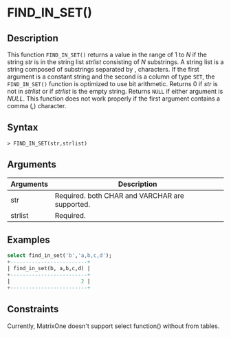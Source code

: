 # **FIND_IN_SET()**

## **Description**

This function ``FIND_IN_SET()`` returns a value in the range of 1 to *N* if the string *str* is in the string list *strlist* consisting of *N* substrings. A string list is a string composed of substrings separated by , characters. If the first argument is a constant string and the second is a column of type ``SET``, the ``FIND_IN_SET()`` function is optimized to use bit arithmetic. Returns 0 if *str* is not in *strlist* or if *strlist* is the empty string. Returns ``NULL`` if either argument is *NULL*. This function does not work properly if the first argument contains a comma (,) character.

## **Syntax**

```
> FIND_IN_SET(str,strlist)
```

## **Arguments**

|  Arguments   | Description  |
|  ----  | ----  |
| str | Required. both CHAR and VARCHAR are supported.|
| strlist | Required.|

## **Examples**

```SQL
select find_in_set('b','a,b,c,d');
+-------------------------+
| find_in_set(b, a,b,c,d) |
+-------------------------+
|                       2 |
+-------------------------+
```

## **Constraints**

Currently, MatrixOne doesn't support select function() without from tables.
